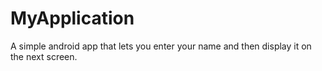 # MyApplication
  A simple android app that lets you enter your name and then display it on the next screen.
  
